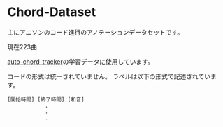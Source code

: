 # Chord-Dataset

主にアニソンのコード進行のアノテーションデータセットです。

現在223曲

[auto-chord-tracker](https://github.com/anime-song/auto-chord-tracker)の学習データに使用しています。

コードの形式は統一されていません。
ラベルは以下の形式で記述されています。

    [開始時間]:[終了時間]:[和音]
                .
                .
                .
